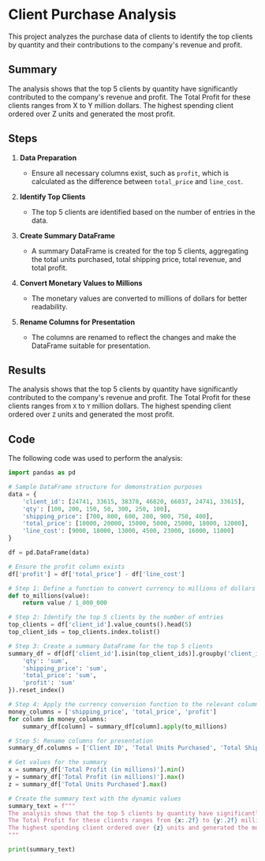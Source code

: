 # Client Purchase Analysis

This project analyzes the purchase data of clients to identify the top clients by quantity and their contributions to the company's revenue and profit.

## Summary

The analysis shows that the top 5 clients by quantity have significantly contributed to the company's revenue and profit. The Total Profit for these clients ranges from X to Y million dollars. The highest spending client ordered over Z units and generated the most profit.

## Steps

1. **Data Preparation**
   - Ensure all necessary columns exist, such as `profit`, which is calculated as the difference between `total_price` and `line_cost`.

2. **Identify Top Clients**
   - The top 5 clients are identified based on the number of entries in the data.

3. **Create Summary DataFrame**
   - A summary DataFrame is created for the top 5 clients, aggregating the total units purchased, total shipping price, total revenue, and total profit.

4. **Convert Monetary Values to Millions**
   - The monetary values are converted to millions of dollars for better readability.

5. **Rename Columns for Presentation**
   - The columns are renamed to reflect the changes and make the DataFrame suitable for presentation.

## Results

The analysis shows that the top 5 clients by quantity have significantly contributed to the company's revenue and profit. The Total Profit for these clients ranges from `X` to `Y` million dollars. The highest spending client ordered over `Z` units and generated the most profit.

## Code

The following code was used to perform the analysis:

```python
import pandas as pd

# Sample DataFrame structure for demonstration purposes
data = {
    'client_id': [24741, 33615, 38378, 46820, 66037, 24741, 33615],
    'qty': [100, 200, 150, 50, 300, 250, 100],
    'shipping_price': [700, 800, 600, 200, 900, 750, 400],
    'total_price': [10000, 20000, 15000, 5000, 25000, 18000, 12000],
    'line_cost': [9000, 18000, 13000, 4500, 23000, 16000, 11000]
}

df = pd.DataFrame(data)

# Ensure the profit column exists
df['profit'] = df['total_price'] - df['line_cost']

# Step 1: Define a function to convert currency to millions of dollars
def to_millions(value):
    return value / 1_000_000

# Step 2: Identify the top 5 clients by the number of entries
top_clients = df['client_id'].value_counts().head(5)
top_client_ids = top_clients.index.tolist()

# Step 3: Create a summary DataFrame for the top 5 clients
summary_df = df[df['client_id'].isin(top_client_ids)].groupby('client_id').agg({
    'qty': 'sum',
    'shipping_price': 'sum',
    'total_price': 'sum',
    'profit': 'sum'
}).reset_index()

# Step 4: Apply the currency conversion function to the relevant columns
money_columns = ['shipping_price', 'total_price', 'profit']
for column in money_columns:
    summary_df[column] = summary_df[column].apply(to_millions)

# Step 5: Rename columns for presentation
summary_df.columns = ['Client ID', 'Total Units Purchased', 'Total Shipping Price (in millions)', 'Total Revenue (in millions)', 'Total Profit (in millions)']

# Get values for the summary
x = summary_df['Total Profit (in millions)'].min()
y = summary_df['Total Profit (in millions)'].max()
z = summary_df['Total Units Purchased'].max()

# Create the summary text with the dynamic values
summary_text = f"""
The analysis shows that the top 5 clients by quantity have significantly contributed to the company's revenue and profit. 
The Total Profit for these clients ranges from {x:.2f} to {y:.2f} million dollars. 
The highest spending client ordered over {z} units and generated the most profit.
"""

print(summary_text)
